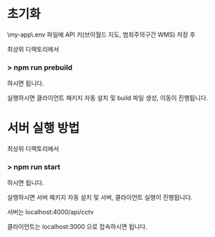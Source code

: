 # 초기화

\my-app\\.env 파일에 API 키(브이월드 지도, 범죄주의구간 WMS) 저장 후

최상위 디렉토리에서

### > npm run prebuild

하시면 됩니다.

실행하시면 클라이언트 패키지 자동 설치 및 build 파일 생성, 이동이 진행됩니다.




# 서버 실행 방법

최상위 디렉토리에서

### > npm run start

하시면 됩니다.

실행하시면 서버 패키지 자동 설치 및  서버, 클라이언트 실행이 진행됩니다.

서버는 localhost:4000/api/cctv

클라이언트는 localhost:3000 으로 접속하시면 됩니다.
